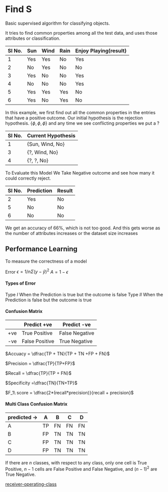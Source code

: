 # Find S
Basic supervised algorithm for classifying objects.

It tries to find common properties among all the test data, and uses those attributes or classification.

| Sl No. | Sun | Wind | Rain | Enjoy Playing(result) |
| ------ | --- | ---- | ---- | --------------------- |
| 1      | Yes | Yes  | No   | Yes                   |
| 2      | No  | Yes  | No   | No                    |
| 3      | Yes | No   | No   | Yes                   |
| 4      | No  | No   | No   | Yes                   |
| 5      | Yes | Yes  | Yes  | No                    |
| 6      | Yes | No   | Yes  | No                    |

In this example, we first find out all the common properties in the entries that have a positive outcome. Our initial hypothesis is the rejection hypothesis. ${\{ \phi, \phi, \phi\}}$ and any time we see conflicting properties we put a $?$

| Sl No. | Current Hypothesis |
| ------ | ------------------ |
| 1      | {Sun, Wind, No}    |
| 3      | {?, Wind, No}      |
| 4      | {?, ?, No}         |

To Evaluate this Model We Take Negative outcome and see how many it could correctly reject.

| Sl No. | Prediction | Result |
| ------ | ---------- | ------ |
| 2      | Yes        | No     |
| 5      | No         | No     |
| 6      | No         | No       |

We get an accuracy of 66%, which is not too good. And this gets worse as the number of attributes increases or the dataset size increases



## Performance Learning



To measure the correctness of a model

 Error  $\epsilon = 1/n \Sigma(y- \hat{y})^2$
          $A = 1- \epsilon$

#### Types of Error
Type $I$ When the Prediction is true but the outcome is false
Type $II$ When the Prediction is false but the outcome is true


#### Confusion Matrix

|     | Predict +ve    | Predict -ve    |
| --- | -------------- | -------------- |
| +ve | True Positive  | False Negative |
| -ve | False Positive | True Negative  |

$Accuacy = \dfrac{TP + TN}{TP + TN +FP + FN}$

$Precision = \dfrac{TP}{TP+FP}$

$Recall = \dfrac{TP}{TP + FN}$

$Specificity =\dfrac{TN}{TN+TP}$

$F_1\ score = \dfrac{2*(recall*precision)}{recall + precision}$
#### Multi Class Confusion Matrix

| predicted -> | A   | B   | C   | D   |
| ------------ | --- | --- | --- | --- |
| A            | TP  | FN  | FN  | FN  |
| B            | FP  | TN  | TN  | TN  |
| C            | FP  | TN  | TN  | TN  |
| D            | FP  | TN  | TN  | TN  |

If there are $n$ classes, with respect to any class, only one cell is True Positive, $n-1$  cells are False Positive and False Negative, and $(n-1)^2$ are True Negative.



[receiver-operating-class](receiver-operating-class.md)

